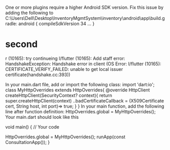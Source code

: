 One or more plugins require a higher Android SDK version.
Fix this issue by adding the following to C:\Users\Dell\Desktop\InventoryMgmtSystem\inventory\android\app\build.gradle:
android {
  compileSdkVersion 34
  ...
}


# second
r (10165): try continueing
I/flutter (10165): Add staff error: HandshakeException: Handshake error in client (OS Error: 
I/flutter (10165):      CERTIFICATE_VERIFY_FAILED: unable to get local issuer certificate(handshake.cc:393))


In your main.dart file, add or import the following class:
 import 'dart:io';
 class MyHttpOverrides extends HttpOverrides{
  @override
  HttpClient createHttpClient(SecurityContext? context){
    return super.createHttpClient(context)
      ..badCertificateCallback = (X509Certificate cert, String host, int port)=> true;
  }
}
In your main function, add the following line after function definition:
 HttpOverrides.global = MyHttpOverrides();
Your main.dart should look like this

void main() {
 // Your code
 
 HttpOverrides.global = MyHttpOverrides();
  runApp(const ConsultationApp());
}